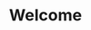 ---
layout: welcome
title: Welcome
excerpt: >
  A curious generalist at heart, I explore the intersection of craft, design, and technology—shaping ideas into tangible objects and meaningful experiences. From woodworking and digital design to education and problem-solving, my projects reflect a passion for high-quality craftsmanship, structured thinking, and hands-on making. Whether creating functional furniture, intuitive learning tools, or thought-provoking projects, I believe in exploring deeply, making with intention, and sharing what I learn.
images:
  hero: /assets/images/adam_river.jpg
  hero_alt: Yes, that is me.
about: 
    title: At First Glance
    content1: I’m a curious generalist who blends hands-on creativity with analytical thinking. I love turning abstract ideas into tangible objects, whether it’s woodworking, digital design, or something in between. I’m driven by a passion for high-quality craftsmanship, a love for structure and order, and a dedication to exploring how things work. With a background in education, design, and technology, I bring a balanced approach—both strategic and practical—to every project I take on.
    content2: I value transparency, empathy, and collaboration, preferring to work in calm, well-organized environments that encourage focus and creativity. My goal is to contribute meaningfully, whether by solving complex problems, leading teams, or crafting beautiful, functional products. At the core, I strive to live authentically, sharing what I create and learn along the way.
    photo: /assets/images/adam_rainbow.jpg
    alt: Yes, that is also me.
projects:
    title: The Heftier Chapters of Making & Meaning
    items:
      - name: facirkli.design – Functional and Aesthetic Custom Furniture
        url: https://facirkli.design
        image: /assets/images/facirkli.png
        alt: facirkli.design custom furniture
        description: My one-man venture where design, craftsmanship, and problem-solving come together. I work closely with clients from first sketches to final installation, crafting furniture that’s not just beautiful but uniquely tailored to their home and lifestyle. Every piece is a blend of function, aesthetics, and personal story.
      - name: CodeBerry School – Making Coding Accessible for Everyone
        url: https://codeberryschool.com
        image: /assets/images/codeberry.png
        alt: CodeBerry School logo
        description: As one of the founders of CodeBerry School, I wore many hats—from design lead and product owner to CEO. Our mission was to make programming education approachable, engaging, and effective. From 2016 to 2024, we helped thousands take their first steps into coding, turning curiosity into tangible skills.
      - name: YearCompass – A Guide to Reflect & Plan Your Year
        url: https://yearcompass.com
        image: /assets/images/yearcompass.png
        alt: YearCompass booklet illustration
        description: As a co-founder of YearCompass, I played a key role in both designing the virtual booklet and overseeing its physical production. This simple yet powerful tool guides you through structured self-reflection, helping turn past experiences into stepping stones for the future. YearCompass has quietly found its way into the hands of millions worldwide.
posts:
    title: Field Notes
    read_more: Read more...
---